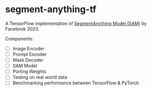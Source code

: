 # segment-anything-tf
A TensorFlow implementation of [SegmentAnything Model (SAM)](https://github.com/facebookresearch/segment-anything) by Facebook 2023. 

Components:
- [ ] Image Encoder
- [ ] Prompt Encoder
- [ ] Mask Decoder
- [ ] SAM Model
- [ ] Porting Weights
- [ ] Testing on real world data
- [ ] Benchmarking performance between TensorFlow & PyTorch

